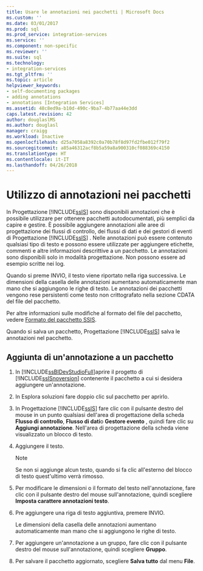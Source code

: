```yaml
---
title: Usare le annotazioni nei pacchetti | Microsoft Docs
ms.custom: ''
ms.date: 03/01/2017
ms.prod: sql
ms.prod_service: integration-services
ms.service: ''
ms.component: non-specific
ms.reviewer: ''
ms.suite: sql
ms.technology:
- integration-services
ms.tgt_pltfrm: ''
ms.topic: article
helpviewer_keywords:
- self-documenting packages
- adding annotations
- annotations [Integration Services]
ms.assetid: 48c8ed9a-b10d-490c-9ba7-4b77aa44e3dd
caps.latest.revision: 42
author: douglaslMS
ms.author: douglasl
manager: craigg
ms.workload: Inactive
ms.openlocfilehash: d25a7058a8392c0a70b78f8d97fd2fbe012f79f2
ms.sourcegitcommit: a85a46312acf8b5a59a8a900310cf088369c4150
ms.translationtype: HT
ms.contentlocale: it-IT
ms.lasthandoff: 04/26/2018
---
```

# <a name="use-annotations-in-packages"></a>Utilizzo di annotazioni nei pacchetti
  In Progettazione [!INCLUDE[ssIS](../includes/ssis-md.md)] sono disponibili annotazioni che è possibile utilizzare per ottenere pacchetti autodocumentati, più semplici da capire e gestire. È possibile aggiungere annotazioni alle aree di progettazione dei flussi di controllo, dei flussi di dati e dei gestori di eventi di Progettazione [!INCLUDE[ssIS](../includes/ssis-md.md)] . Nelle annotazioni può essere contenuto qualsiasi tipo di testo e possono essere utilizzate per aggiungere etichette, commenti e altre informazioni descrittive a un pacchetto. Le annotazioni sono disponibili solo in modalità progettazione. Non possono essere ad esempio scritte nei log.  
  
 Quando si preme INVIO, il testo viene riportato nella riga successiva. Le dimensioni della casella delle annotazioni aumentano automaticamente man mano che si aggiungono le righe di testo. Le annotazioni dei pacchetti vengono rese persistenti come testo non crittografato nella sezione CDATA del file del pacchetto.  
  
 Per altre informazioni sulle modifiche al formato del file del pacchetto, vedere [Formato del pacchetto SSIS](http://msdn.microsoft.com/library/cfe0e5dc-5be3-4222-b721-fe83665edd94).  
  
 Quando si salva un pacchetto, Progettazione [!INCLUDE[ssIS](../includes/ssis-md.md)] salva le annotazioni nel pacchetto.  
  
## <a name="add-an-annotation-to-a-package"></a>Aggiunta di un'annotazione a un pacchetto  
  
1.  In [!INCLUDE[ssBIDevStudioFull](../includes/ssbidevstudiofull-md.md)]aprire il progetto di [!INCLUDE[ssISnoversion](../includes/ssisnoversion-md.md)] contenente il pacchetto a cui si desidera aggiungere un'annotazione.  
  
2.  In Esplora soluzioni fare doppio clic sul pacchetto per aprirlo.  
  
3.  In Progettazione [!INCLUDE[ssIS](../includes/ssis-md.md)] fare clic con il pulsante destro del mouse in un punto qualsiasi dell'area di progettazione della scheda **Flusso di controllo**, **Flusso di dati**o **Gestore evento** , quindi fare clic su **Aggiungi annotazione**. Nell'area di progettazione della scheda viene visualizzato un blocco di testo.  
  
4.  Aggiungere il testo.  
  
    > [!NOTE]  
    >  Se non si aggiunge alcun testo, quando si fa clic all'esterno del blocco di testo quest'ultimo verrà rimosso.  
  
5.  Per modificare le dimensioni o il formato del testo nell'annotazione, fare clic con il pulsante destro del mouse sull'annotazione, quindi scegliere **Imposta carattere annotazioni testo**.  
  
6.  Pre aggiungere una riga di testo aggiuntiva, premere INVIO.  
  
     Le dimensioni della casella delle annotazioni aumentano automaticamente man mano che si aggiungono le righe di testo.  
  
7.  Per aggiungere un'annotazione a un gruppo, fare clic con il pulsante destro del mouse sull'annotazione, quindi scegliere **Gruppo**.  
  
8.  Per salvare il pacchetto aggiornato, scegliere **Salva tutto** dal menu **File**.  
